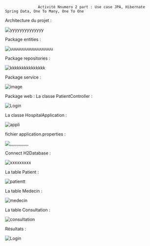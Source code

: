                    Activité Nnumero 2 part : Use case JPA, Hibernate Spring Data, One To Many, One To One

 Architecture du projet :


![yyyyyyyyyyyyyy](https://user-images.githubusercontent.com/107000262/232853263-5129093a-0bc7-4170-b1be-a5c951e11d3d.png)

Package entities :

![uuuuuuuuuuuuuuuuu](https://user-images.githubusercontent.com/107000262/232855779-68d33367-697f-4256-81bf-cfcb0b95f1a6.png)


Package repositories :

![kkkkkkkkkkkkkkk](https://user-images.githubusercontent.com/107000262/232856202-dc0230e8-66cb-4b7f-96b2-a1165eb63760.png)

 Package service :

![image](https://user-images.githubusercontent.com/107000262/232856487-3d0df6ab-d9bb-4964-afd9-3176ed9e1e49.png)

Package web :
 La classe PatientController :

![Login](https://github.com/HousnaAghzer/All-Ressources-/blob/master/58.png)

La classe HospitalApplication :


![appli](https://user-images.githubusercontent.com/107000262/232944217-25312824-c1be-4257-8d56-22f16c283189.png)


fichier application.properties :

![,,,,,,,,,,,,,,,](https://user-images.githubusercontent.com/107000262/232857572-7a025f56-8546-4cc1-a84a-f6f241d04772.png)

 Connect H2Database :

![xxxxxxxxx](https://user-images.githubusercontent.com/107000262/232858773-9447fea3-fca8-479c-b77a-a6868aa657bb.png)


 La table Patient :

![patientt](https://user-images.githubusercontent.com/107000262/232860895-777ee011-72f4-4ec7-bdd1-009057c0ad80.png)


 La table Medecin :

![medecin](https://user-images.githubusercontent.com/107000262/232860955-348ab234-9fd3-4d7e-bfbb-4d726b0bf1e0.png)




La table Consultation :

![consultation](https://user-images.githubusercontent.com/107000262/232860998-2faa261d-5f5a-4e4a-b67e-6c099ba39da1.png)


Résultats :

![Login](https://github.com/HousnaAghzer/All-Ressources-/blob/master/44.png)
